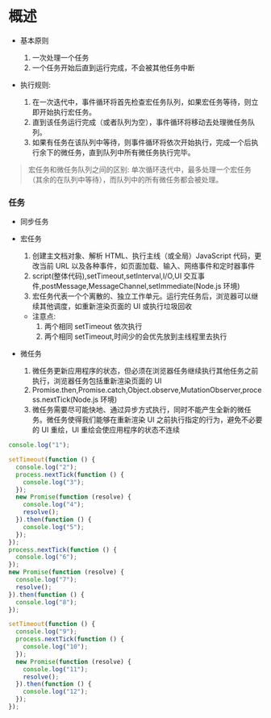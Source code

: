 <!--
 * @File Name: 
 * @Description: 
 * @Author: oDen7
 * @LastEditors: oDen7
 * @LastEditTime: 2022-06-12 13:53:24
-->
# 概述

- 基本原则

  1. 一次处理一个任务
  2. 一个任务开始后直到运行完成，不会被其他任务中断

- 执行规则:
  1. 在一次迭代中，事件循环将首先检查宏任务队列，如果宏任务等待，则立即开始执行宏任务。
  2. 直到该任务运行完成（或者队列为空），事件循环将移动去处理微任务队列。
  3. 如果有任务在该队列中等待，则事件循环将依次开始执行，完成一个后执行余下的微任务，直到队列中所有微任务执行完毕。

> 宏任务和微任务队列之间的区别: 单次循环迭代中，最多处理一个宏任务（其余的在队列中等待），而队列中的所有微任务都会被处理。

### 任务

- 同步任务

- 宏任务

  1. 创建主文档对象、解析 HTML、执行主线（或全局）JavaScript 代码，更改当前 URL 以及各种事件，如页面加载、输入、网络事件和定时器事件
  2. script(整体代码),setTimeout,setInterval,I/O,UI 交互事件,postMessage,MessageChannel,setImmediate(Node.js 环境)
  3. 宏任务代表一个个离散的、独立工作单元。运行完任务后，浏览器可以继续其他调度，如重新渲染页面的 UI 或执行垃圾回收

  - 注意点:
    1. 两个相同 setTimeout 依次执行
    2. 两个相同 setTimeout,时间少的会优先放到主线程里去执行

- 微任务
  1. 微任务更新应用程序的状态，但必须在浏览器任务继续执行其他任务之前执行，浏览器任务包括重新渲染页面的 UI
  2. Promise.then,Promise.catch,Object.observe,MutationObserver,process.nextTick(Node.js 环境)
  3. 微任务需要尽可能快地、通过异步方式执行，同时不能产生全新的微任务。微任务使得我们能够在重新渲染 UI 之前执行指定的行为，避免不必要的 UI 重绘，UI 重绘会使应用程序的状态不连续

```javascript
console.log("1");

setTimeout(function () {
  console.log("2");
  process.nextTick(function () {
    console.log("3");
  });
  new Promise(function (resolve) {
    console.log("4");
    resolve();
  }).then(function () {
    console.log("5");
  });
});
process.nextTick(function () {
  console.log("6");
});
new Promise(function (resolve) {
  console.log("7");
  resolve();
}).then(function () {
  console.log("8");
});

setTimeout(function () {
  console.log("9");
  process.nextTick(function () {
    console.log("10");
  });
  new Promise(function (resolve) {
    console.log("11");
    resolve();
  }).then(function () {
    console.log("12");
  });
});
```
